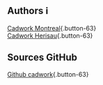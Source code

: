 ## Authors :information_source:
[Cadwork Montreal](https://www.cadwork.com/cwen/Ourcompany/Company/cadwork/Montreal.html){.button-63}  
[Cadwork Herisau](https://www.cadwork.com/cwde/Unternehmen/Unsere_Bueros_und_Teams/Cadwork_Holz_AG_Herisau_CH.htm){.button-63} 

## Sources GitHub
[Github cadwork](https://github.com/cwapi3d/cwapi3dpython){.button-63} 
